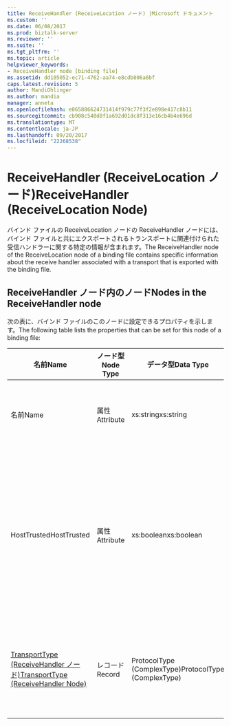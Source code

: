 ```yaml
---
title: ReceiveHandler (ReceiveLocation ノード) |Microsoft ドキュメント
ms.custom: ''
ms.date: 06/08/2017
ms.prod: biztalk-server
ms.reviewer: ''
ms.suite: ''
ms.tgt_pltfrm: ''
ms.topic: article
helpviewer_keywords:
- ReceiveHandler node [binding file]
ms.assetid: dd105052-ec71-4762-aa74-e8cdb806a6bf
caps.latest.revision: 5
author: MandiOhlinger
ms.author: mandia
manager: anneta
ms.openlocfilehash: e865886624731414f979c77f3f2e898e417c8b11
ms.sourcegitcommit: cb908c540d8f1a692d01dc8f313e16cb4b4e696d
ms.translationtype: MT
ms.contentlocale: ja-JP
ms.lasthandoff: 09/20/2017
ms.locfileid: "22268538"
---
```

# <a name="receivehandler-receivelocation-node"></a><span data-ttu-id="3ec11-102">ReceiveHandler (ReceiveLocation ノード)</span><span class="sxs-lookup"><span data-stu-id="3ec11-102">ReceiveHandler (ReceiveLocation Node)</span></span>
<span data-ttu-id="3ec11-103">バインド ファイルの ReceiveLocation ノードの ReceiveHandler ノードには、バインド ファイルと共にエクスポートされるトランスポートに関連付けられた受信ハンドラーに関する特定の情報が含まれます。</span><span class="sxs-lookup"><span data-stu-id="3ec11-103">The ReceiveHandler node of the ReceiveLocation node of a binding file contains specific information about the receive handler associated with a transport that is exported with the binding file.</span></span>  
  
## <a name="nodes-in-the-receivehandler-node"></a><span data-ttu-id="3ec11-104">ReceiveHandler ノード内のノード</span><span class="sxs-lookup"><span data-stu-id="3ec11-104">Nodes in the ReceiveHandler node</span></span>  
 <span data-ttu-id="3ec11-105">次の表に、バインド ファイルのこのノードに設定できるプロパティを示します。</span><span class="sxs-lookup"><span data-stu-id="3ec11-105">The following table lists the properties that can be set for this node of a binding file:</span></span>  
  
|<span data-ttu-id="3ec11-106">**名前**</span><span class="sxs-lookup"><span data-stu-id="3ec11-106">**Name**</span></span>|<span data-ttu-id="3ec11-107">**ノード型**</span><span class="sxs-lookup"><span data-stu-id="3ec11-107">**Node Type**</span></span>|<span data-ttu-id="3ec11-108">**データ型**</span><span class="sxs-lookup"><span data-stu-id="3ec11-108">**Data Type**</span></span>|<span data-ttu-id="3ec11-109">**Description**</span><span class="sxs-lookup"><span data-stu-id="3ec11-109">**Description**</span></span>|<span data-ttu-id="3ec11-110">**制限**</span><span class="sxs-lookup"><span data-stu-id="3ec11-110">**Restrictions**</span></span>|<span data-ttu-id="3ec11-111">**コメント**</span><span class="sxs-lookup"><span data-stu-id="3ec11-111">**Comments**</span></span>|  
|--------------|-------------------|-------------------|---------------------|----------------------|------------------|  
|<span data-ttu-id="3ec11-112">名前</span><span class="sxs-lookup"><span data-stu-id="3ec11-112">Name</span></span>|<span data-ttu-id="3ec11-113">属性</span><span class="sxs-lookup"><span data-stu-id="3ec11-113">Attribute</span></span>|<span data-ttu-id="3ec11-114">xs:string</span><span class="sxs-lookup"><span data-stu-id="3ec11-114">xs:string</span></span>|<span data-ttu-id="3ec11-115">トランスポートに関連付けられている受信ハンドラーの名前を指定します。</span><span class="sxs-lookup"><span data-stu-id="3ec11-115">Specifies the name of the receive handler associated with the transport.</span></span>|<span data-ttu-id="3ec11-116">任意</span><span class="sxs-lookup"><span data-stu-id="3ec11-116">Not required</span></span>|<span data-ttu-id="3ec11-117">既定値: 空</span><span class="sxs-lookup"><span data-stu-id="3ec11-117">Default value: empty</span></span>|  
|<span data-ttu-id="3ec11-118">HostTrusted</span><span class="sxs-lookup"><span data-stu-id="3ec11-118">HostTrusted</span></span>|<span data-ttu-id="3ec11-119">属性</span><span class="sxs-lookup"><span data-stu-id="3ec11-119">Attribute</span></span>|<span data-ttu-id="3ec11-120">xs:boolean</span><span class="sxs-lookup"><span data-stu-id="3ec11-120">xs:boolean</span></span>|<span data-ttu-id="3ec11-121">受信ハンドラーに関連付けられているホストが信頼されているかどうかを指定します。</span><span class="sxs-lookup"><span data-stu-id="3ec11-121">Specifies whether the host associated with the receive handler is trusted.</span></span>|<span data-ttu-id="3ec11-122">必須</span><span class="sxs-lookup"><span data-stu-id="3ec11-122">Required</span></span>|<span data-ttu-id="3ec11-123">既定値: なし</span><span class="sxs-lookup"><span data-stu-id="3ec11-123">Default value: none</span></span><br /><br /> <span data-ttu-id="3ec11-124">設定**true**ホストが信頼されている場合、それ以外の場合 'éý' **false**です。</span><span class="sxs-lookup"><span data-stu-id="3ec11-124">Set to **true** if host is trusted, otherwise set to **false**.</span></span>|  
|[<span data-ttu-id="3ec11-125">TransportType (ReceiveHandler ノード)</span><span class="sxs-lookup"><span data-stu-id="3ec11-125">TransportType (ReceiveHandler Node)</span></span>](../core/transporttype-receivehandler-node.md)|<span data-ttu-id="3ec11-126">レコード</span><span class="sxs-lookup"><span data-stu-id="3ec11-126">Record</span></span>|<span data-ttu-id="3ec11-127">ProtocolType (ComplexType)</span><span class="sxs-lookup"><span data-stu-id="3ec11-127">ProtocolType (ComplexType)</span></span>|<span data-ttu-id="3ec11-128">トランスポートの種類を指定します。これはこの受信ハンドラーと共に使用されるアダプターの名前でもあります。</span><span class="sxs-lookup"><span data-stu-id="3ec11-128">Specifies the transport type, which is also the name of the adapter used with this receive handler.</span></span>|<span data-ttu-id="3ec11-129">必須</span><span class="sxs-lookup"><span data-stu-id="3ec11-129">Required</span></span>|<span data-ttu-id="3ec11-130">既定値: なし</span><span class="sxs-lookup"><span data-stu-id="3ec11-130">Default value: none</span></span>|